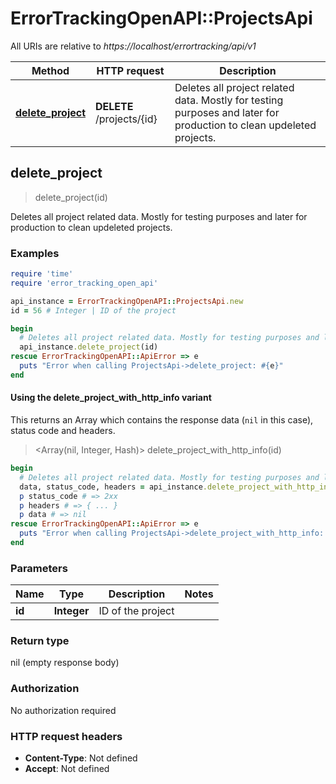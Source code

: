 # ErrorTrackingOpenAPI::ProjectsApi

All URIs are relative to *https://localhost/errortracking/api/v1*

| Method | HTTP request | Description |
| ------ | ------------ | ----------- |
| [**delete_project**](ProjectsApi.md#delete_project) | **DELETE** /projects/{id} | Deletes all project related data. Mostly for testing purposes and later for production to clean updeleted projects. |


## delete_project

> delete_project(id)

Deletes all project related data. Mostly for testing purposes and later for production to clean updeleted projects.

### Examples

```ruby
require 'time'
require 'error_tracking_open_api'

api_instance = ErrorTrackingOpenAPI::ProjectsApi.new
id = 56 # Integer | ID of the project

begin
  # Deletes all project related data. Mostly for testing purposes and later for production to clean updeleted projects.
  api_instance.delete_project(id)
rescue ErrorTrackingOpenAPI::ApiError => e
  puts "Error when calling ProjectsApi->delete_project: #{e}"
end
```

#### Using the delete_project_with_http_info variant

This returns an Array which contains the response data (`nil` in this case), status code and headers.

> <Array(nil, Integer, Hash)> delete_project_with_http_info(id)

```ruby
begin
  # Deletes all project related data. Mostly for testing purposes and later for production to clean updeleted projects.
  data, status_code, headers = api_instance.delete_project_with_http_info(id)
  p status_code # => 2xx
  p headers # => { ... }
  p data # => nil
rescue ErrorTrackingOpenAPI::ApiError => e
  puts "Error when calling ProjectsApi->delete_project_with_http_info: #{e}"
end
```

### Parameters

| Name | Type | Description | Notes |
| ---- | ---- | ----------- | ----- |
| **id** | **Integer** | ID of the project |  |

### Return type

nil (empty response body)

### Authorization

No authorization required

### HTTP request headers

- **Content-Type**: Not defined
- **Accept**: Not defined

